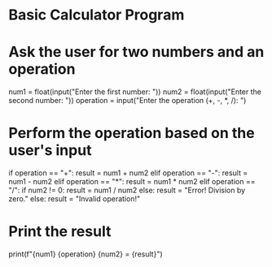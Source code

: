# Basic Calculator Program

# Ask the user for two numbers and an operation
num1 = float(input("Enter the first number: "))
num2 = float(input("Enter the second number: "))
operation = input("Enter the operation (+, -, *, /): ")

# Perform the operation based on the user's input
if operation == "+":
    result = num1 + num2
elif operation == "-":
    result = num1 - num2
elif operation == "*":
    result = num1 * num2
elif operation == "/":
    if num2 != 0:
        result = num1 / num2
    else:
        result = "Error! Division by zero."
else:
    result = "Invalid operation!"

# Print the result
print(f"{num1} {operation} {num2} = {result}")
